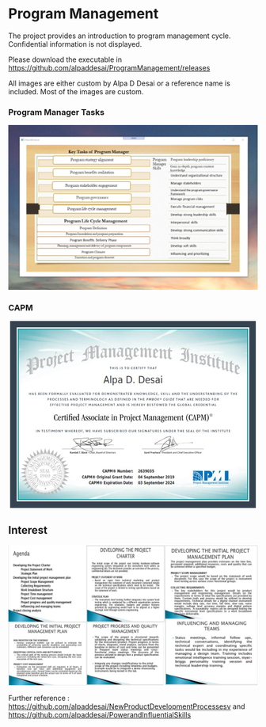 # Program Management

The project provides an introduction to program management cycle. Confidential information is not displayed. 

Please download the executable in https://github.com/alpaddesai/ProgramManagement/releases

All images are either custom by Alpa D Desai or a reference name is included. Most of the images are custom.

### Program Manager Tasks
![image](ProgramManager.png)

### CAPM
![image](CAPMCertificate.jpg)

## Interest
![image](Rockwell.jpg)

Further reference : https://github.com/alpaddesai/NewProductDevelopmentProcessesv and https://github.com/alpaddesai/PowerandInfluentialSkills

